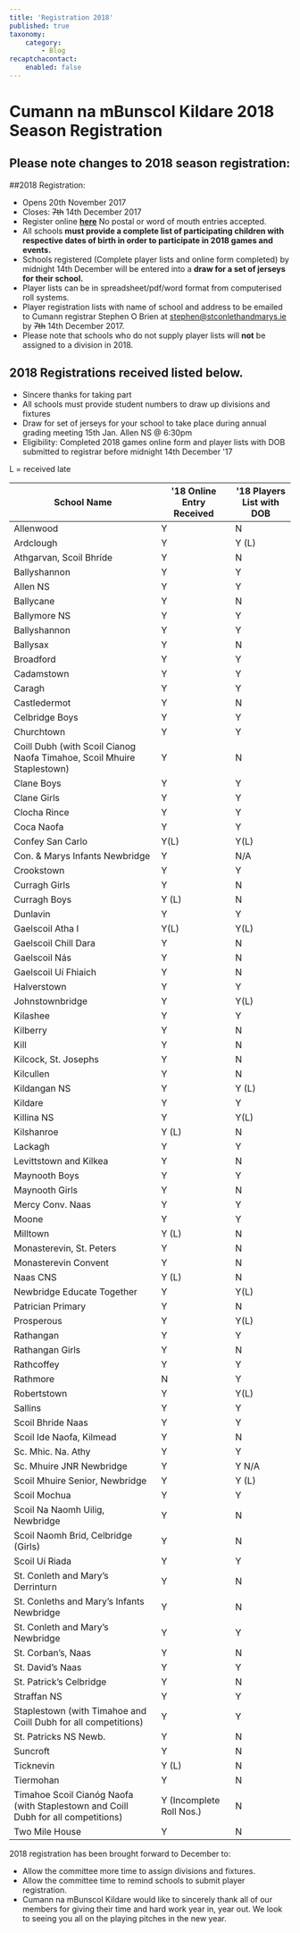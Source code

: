 ```yaml
---
title: 'Registration 2018'
published: true
taxonomy:
    category:
        - Blog
recaptchacontact:
    enabled: false
---
```


# Cumann na mBunscol Kildare 2018 Season Registration 
## Please note changes to 2018 season registration:

##2018 Registration: 
* Opens 20th November 2017
* Closes: ~~7th~~ 14th December 2017
* Register online **[here](https://goo.gl/forms/pHnygJ6LWnV5PBZ73)** No postal or word of mouth entries accepted.
* All schools **must provide a complete list of participating children with respective dates of birth in order to participate in 2018 games and events.**
* Schools registered (Complete player lists and online form completed) by midnight 14th December will be entered into a **draw for a set of jerseys for their school.** 
* Player lists can be in spreadsheet/pdf/word format from computerised roll systems. 
* Player registration lists with name of school and address to be emailed to Cumann registrar Stephen O Brien at stephen@stconlethandmarys.ie by ~~7th~~ 14th December 2017.
* Please note that schools who do not supply player lists will **not** be assigned to a division in 2018.

## 2018 Registrations received listed below. ##
* Sincere thanks for taking part
* All schools must provide student numbers to draw up divisions and fixtures
* Draw for set of jerseys for your school to take place during annual grading meeting 15th Jan. Allen NS @ 6:30pm
* Eligibility: Completed 2018 games online form and player lists with DOB submitted to registrar before midnight 14th December '17

L = received late

| School Name | '18 Online Entry Received | '18 Players List with DOB |
| ------|------|------ |
| Allenwood | Y | N |
| Ardclough  | Y | Y (L) |
| Athgarvan, Scoil Bhríde | Y | N |
| Ballyshannon | Y | Y |
| Allen NS | Y | Y |
| Ballycane | Y | N |
| Ballymore NS | Y | Y |
| Ballyshannon | Y | Y |
| Ballysax | Y | N |
| Broadford | Y | Y |
| Cadamstown | Y | Y |
| Caragh | Y | Y |
| Castledermot | Y | N |
| Celbridge Boys | Y | Y |
| Churchtown | Y | Y |
| Coill Dubh (with Scoil Cianog Naofa Timahoe, Scoil Mhuire Staplestown) | Y | N |
| Clane Boys | Y | Y |
| Clane Girls | Y | Y |
| Clocha Rince | Y | Y |
| Coca Naofa | Y | Y |
| Confey San Carlo | Y(L) | Y(L) |
| Con. & Marys Infants Newbridge | Y | N/A |
| Crookstown | Y | Y |
| Curragh Girls | Y | N |
| Curragh Boys | Y (L) | N |
| Dunlavin | Y | Y |
| Gaelscoil Atha I | Y(L) | Y(L) |
| Gaelscoil Chill Dara | Y | N |
| Gaelscoil Nás | Y | N |
| Gaelscoil Uí Fhiaich | Y | N |
| Halverstown | Y | Y |
| Johnstownbridge | Y | Y(L) |
| Kilashee | Y | Y |
| Kilberry | Y | N |
| Kill | Y | N |
| Kilcock, St. Josephs | Y | N |
| Kilcullen | Y | N |
| Kildangan NS | Y | Y (L) |
| Kildare | Y | Y |
| Killina NS | Y | Y(L) |
| Kilshanroe | Y (L) | N |
| Lackagh | Y | Y |
| Levittstown and Kilkea | Y | N |
| Maynooth Boys | Y | Y |
| Maynooth Girls | Y | N |
| Mercy Conv. Naas | Y | Y |
| Moone | Y | Y |
| Milltown | Y (L) | N |
| Monasterevin, St. Peters | Y | N |
| Monasterevin Convent | Y | N |
| Naas CNS | Y (L) | N |
| Newbridge Educate Together | Y | Y(L) |
| Patrician Primary | Y | N |
| Prosperous | Y | Y(L) |
| Rathangan | Y | Y |
| Rathangan Girls | Y | N |
| Rathcoffey | Y | Y |
| Rathmore | N | Y |
| Robertstown | Y | Y(L) |
| Sallins | Y | Y |
| Scoil Bhride Naas | Y | Y |
| Scoil Ide Naofa, Kilmead | Y | N |
| Sc. Mhic. Na. Athy | Y | Y |
| Sc. Mhuire JNR Newbridge | Y | Y N/A |
| Scoil Mhuire Senior, Newbridge | Y | Y (L) |
| Scoil Mochua | Y | Y |
| Scoil Na Naomh Uilig, Newbridge | Y | N |
| Scoil Naomh Brid, Celbridge (Girls) | Y | N |
| Scoil Uí Riada | Y | Y |
| St. Conleth and Mary’s Derrinturn | Y | N |
| St. Conleths and Mary’s Infants Newbridge  | Y | N |
| St. Conleth and Mary’s Newbridge | Y | Y |
| St. Corban’s, Naas | Y | N |
| St. David’s Naas | Y | Y |
| St. Patrick’s Celbridge | Y | N |
| Straffan NS | Y | Y |
| Staplestown (with Timahoe and Coill Dubh for all competitions) | Y | Y |
| St. Patricks NS Newb. | Y | N |
| Suncroft | Y | N |
| Ticknevin | Y (L) | N |
| Tiermohan | Y | N |
| Timahoe Scoil Cianóg Naofa (with Staplestown and Coill Dubh for all competitions) | Y (Incomplete Roll Nos.) | N |
| Two Mile House | Y | N |

2018 registration has been brought forward to December to:
* Allow the committee more time to assign divisions and fixtures.
* Allow the committee time to remind schools to submit player registration.
* Cumann na mBunscol Kildare would like to sincerely thank all of our members for giving their time and hard work year in, year out. We look to seeing you all on the playing pitches in the new year.
